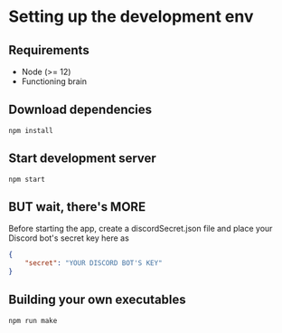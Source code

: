 # Setting up the development env

## Requirements
- Node (>= 12)
- Functioning brain

## Download dependencies
```npm install```

## Start development server
```npm start```

## BUT wait, there's MORE
Before starting the app, create a discordSecret.json file and place your Discord bot's secret key here as 

```json
{
    "secret": "YOUR DISCORD BOT'S KEY"
}
```

## Building your own executables
```npm run make```